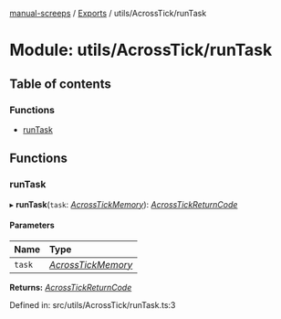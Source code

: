 [manual-screeps](../README.md) / [Exports](../modules.md) / utils/AcrossTick/runTask

# Module: utils/AcrossTick/runTask

## Table of contents

### Functions

- [runTask](utils_acrosstick_runtask.md#runtask)

## Functions

### runTask

▸ **runTask**(`task`: [*AcrossTickMemory*](../interfaces/utils_acrosstick_type.acrosstickmemory.md)): [*AcrossTickReturnCode*](utils_acrosstick_type.md#acrosstickreturncode)

#### Parameters

| Name | Type |
| :------ | :------ |
| `task` | [*AcrossTickMemory*](../interfaces/utils_acrosstick_type.acrosstickmemory.md) |

**Returns:** [*AcrossTickReturnCode*](utils_acrosstick_type.md#acrosstickreturncode)

Defined in: src/utils/AcrossTick/runTask.ts:3
